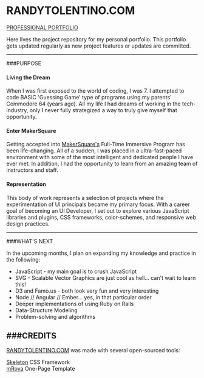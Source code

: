 RANDYTOLENTINO.COM
==========

[PROFESSIONAL PORTFOLIO](randytolentino.com)  


Here lives the project repository for my personal portfolio. This portfolio gets updated regularly as new project features or updates are committed.

-----

###PURPOSE
 
#### Living the Dream

When I was first exposed to the world of coding, I was 7. I attempted to code BASIC 'Guessing Game' type of programs using my parents' Commodore 64 (years ago). All my life I had dreams of working in the tech-industry, only I never fully strategized a way to truly give myself that opportunity.  
  
#### Enter MakerSquare
  
Getting accepted into [MakerSquare's](http://www.makersquare.com) Full-Time Immersive Program has been life-changing. All of a sudden, I was placed in a ultra-fast-paced environment with some of the most intelligent and dedicated people I have ever met. In addition, I had the opportunity to learn from an amazing team of instructors and staff.
  
#### Representation  
  
This body of work represents a selection of projects where the experimentation of UI principals became my primary focus. With a career goal of becoming an UI Developer, I set out to explore various JavaScript libraries and plugins, CSS frameworks, color-schemes, and responsive web design practices.
  
----------
  
###WHAT'S NEXT
  
In the upcoming months, I plan on expanding my knowledge and practice in the following:
  
* JavaScript - my main goal is to crush JavaScript
* SVG - Scalable Vector Graphics are just cool as hell... can't wait to learn this!
* D3 and Famo.us - both look very fun and very interesting
* Node // Angular // Ember... yes, in that particular order
* Deeper implementations of using Ruby on Rails
* Data-Structure Modeling
* Problem-solving and algorithms
  
###CREDITS
----------

[RANDYTOLENTINO.COM](http://randytolentino.com) was made with several open-sourced tools:
  
[Skeleton](http://www.getskeleton.com) CSS Framework  
[mRova](http://www.mrova.com/free-one-page-html-template/) One-Page Template
